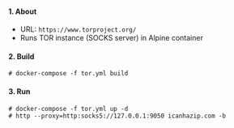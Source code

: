 #### 1. About

- URL: `https://www.torproject.org/`
- Runs TOR instance (SOCKS server) in Alpine container


#### 2. Build
```
# docker-compose -f tor.yml build
```


#### 3. Run

```
# docker-compose -f tor.yml up -d
# http --proxy=http:socks5://127.0.0.1:9050 icanhazip.com -b
```
